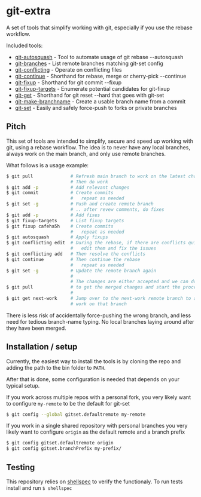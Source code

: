 # git-extra

A set of tools that simplify working with git, especially if you use the rebase
workflow.

Included tools:
* [git-autosquash] - Tool to automate usage of git rebase --autosquash
* [git-branches] - List remote branches matching git-set config
* [git-conflicting] - Operate on conflicting files
* [git-continue] - Shorthand for rebase, merge or cherry-pick --continue
* [git-fixup] - Shorthand for git commit --fixup
* [git-fixup-targets] - Enumerate potential candidates for git-fixup
* [git-get] - Shorthand for git reset --hard that goes with git-set
* [git-make-branchname] - Create a usable branch name from a commit
* [git-set] - Easily and safely force-push to forks or private branches

[git-autosquash]: docs/git-autosquash.md
[git-branches]: docs/git-branches.md
[git-conflicting]: docs/git-conflicting.md
[git-continue]: docs/git-continue.md
[git-fixup]: docs/git-fixup.md
[git-fixup-targets]: docs/git-fixup-targets.md
[git-get]: docs/git-get.md
[git-make-branchname]: docs/git-make-branchname.md
[git-set]: docs/git-set.md

## Pitch

This set of tools are intended to simplify, secure and speed up working with
git, using a rebase workflow. The idea is to never have any local branches,
always work on the main branch, and only use remote branches.

What follows is a usage example:
```sh
$ git pull              # Refresh main branch to work on the latest changes
                        # Then do work
$ git add -p            # Add relevant changes
$ git commit            # Create commits
                        #   repeat as needed
$ git set -g            # Push and create remote branch
                        # .. after revew comments, do fixes
$ git add -p            # Add fixes
$ git fixup-targets     # List fixup targets
$ git fixup cafeha5h    # Create commits
                        #   repeat as needed
$ git autosquash        # Apply fixups
$ git conflicting edit  # During the rebase, if there are conflicts quickly
                        #   edit them and fix the issues
$ git conflicting add   # Then resolve the conflicts
$ git continue          # Then continue the rebase
                        #   repeat as needed
$ git set -g            # Update the remote branch again
                        #
                        # The changes are either accepted and we can do
$ git pull              # to get the merged changes and start the process over
                        #
$ git get next-work     # Jump over to the next-work remote branch to apply
                        # work on that branch
```

There is less risk of accidentally force-pushing the wrong branch, and less
need for tedious branch-name typing. No local branches laying around after
they have been merged.

## Installation / setup

Currently, the easiest way to install the tools is by cloning the repo
and adding the path to the bin folder to `PATH`.

After that is done, some configuration is needed that depends on your typical
setup.

If you work across multiple repos with a personal fork, you very likely want to
configure `my-remote` to be the default for git-set

```sh
$ git config --global gitset.defaultremote my-remote
```

If you work in a single shared repository with personal branches you very likely
want to configure `origin` as the default remote and a branch prefix

```sh
$ git config gitset.defaultremote origin
$ git config gitset.branchPrefix my-prefix/
```

## Testing

This repository relies on [shellspec] to verify the functionaly. To run tests
install and run `$ shellspec`

[shellspec]: https://github.com/shellspec/shellspec
